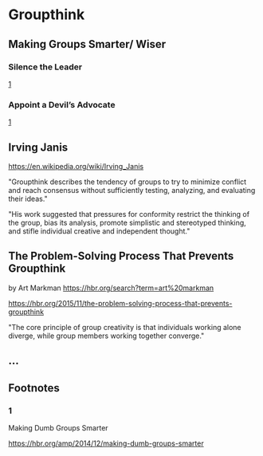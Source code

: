 # Groupthink

## Making Groups Smarter/ Wiser

### Silence the Leader

[1](#1)

### Appoint a Devil’s Advocate

[1](#1)

## Irving Janis

https://en.wikipedia.org/wiki/Irving_Janis

"Groupthink describes the tendency of groups to try to minimize conflict and reach consensus without sufficiently testing, analyzing, and evaluating their ideas."

"His work suggested that pressures for conformity restrict the thinking of the group, bias its analysis, promote simplistic and stereotyped thinking, and stifle individual creative and independent thought."

## The Problem-Solving Process That Prevents Groupthink

by Art Markman https://hbr.org/search?term=art%20markman

https://hbr.org/2015/11/the-problem-solving-process-that-prevents-groupthink

"The core principle of group creativity is that individuals working alone diverge, while group members working together converge."

## ...

## Footnotes

### 1

Making Dumb Groups Smarter

https://hbr.org/amp/2014/12/making-dumb-groups-smarter
